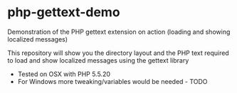 # php-gettext-demo
Demonstration of the PHP gettext extension on action (loading and showing localized messages)

This repository will show you the directory layout and the PHP text required to load and show localized messages using the gettext library

* Tested on OSX with PHP 5.5.20
* For Windows more tweaking/variables would be needed - TODO
